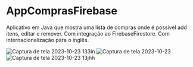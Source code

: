 # AppComprasFirebase
Aplicativo em Java que mostra uma lista de compras onde é possivel add itens, editar e remover.
Com integração ao FirebaseFirestore.
Com internacionalização para o inglês.

 
![Captura de tela 2023-10-23 133in](https://github.com/VeSmaha/AppComprasFirebase/assets/105559191/4b1ef381-5206-4c9f-bce9-2c2f8097eb11)
![Captura de tela 2023-10-23 ](https://github.com/VeSmaha/AppComprasFirebase/assets/105559191/0ea7d739-23ef-44ce-813a-ad8e99363a6d)
![Captura de tela 2023-10-23 13jhh](https://github.com/VeSmaha/AppComprasFirebase/assets/105559191/c353cae2-a3fc-4055-9abf-5c731685d1c4)
